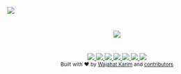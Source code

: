 ![](https://raw.githubusercontent.com/wajahatkarim3/EasyFlipViewPager/master/Art/easyflipviewpager_logo.png)


<h1 align="center"><a href="https://twitter.com/intent/tweet?text=Quickly%20and%20easily%20validate%20your%20text%20and%20input%20in%20Android%20apps%20with%20this%20amazing%20library%20EasyValidation%20written%20in%20entirely%20in%20kotlin.:&url=https%3A%2F%2Fgithub.com%2Fwajahatkarim3%2FEasyValidation">
        <img src="https://img.shields.io/twitter/url/http/shields.io.svg?style=social"/>
    </a></h1>

<br/>
<div align="center">
    <!-- AppCenter -->
    <a href="https://appcenter.ms">
        <img src="https://build.appcenter.ms/v0.1/apps/ffd5a8a1-b026-4466-9480-787e049f2f7a/branches/master/badge"/>
    </a>    
    <!-- Bintray -->
    <a href="https://bintray.com/wajahatkarim3/EasyValidation/com.wajahatkarim3.EasyValidation.core/_latestVersion">
        <img src="https://api.bintray.com/packages/wajahatkarim3/EasyValidation/com.wajahatkarim3.EasyValidation.core/images/download.svg"/>
    </a>
    <!-- Arsenal -->
    <a href="https://android-arsenal.com/details/1/7109">
        <img src="https://img.shields.io/badge/Android%20Arsenal-Easy%20Validation-brightgreen.svg?style=flat"/>
    </a>    
    <!-- API -->
    <a href="https://android-arsenal.com/api?level=14">
        <img src="https://img.shields.io/badge/API-14%2B-orange.svg?style=flat"/>
    </a>
    <a href="">
        <img src="https://img.shields.io/badge/PRs-welcome-brightgreen.svg"/>
    </a>
    <!-- GitHub stars 
    <a href="https://github.com/wajahatkarim3/EasyValidation">
        <img src="https://img.shields.io/github/stars/nisrulz/validatetor.svg?style=social&label=Star"/>
    </a> -->
    <!-- GitHub forks 
    <a href="https://github.com/nisrulz/validatetor/fork">
        <img src="https://img.shields.io/github/forks/nisrulz/validatetor.svg?style=social&label=Fork"/>
    </a> -->
    <!-- GitHub watchers 
    <a href="https://github.com/nisrulz/validatetor">
        <img src="https://img.shields.io/github/watchers/nisrulz/validatetor.svg?style=social&label=Watch"/>
    </a> -->
    <!-- Say Thanks! -->
    <a href="https://saythanks.io/to/wajahatkarim3">
        <img src="https://img.shields.io/badge/Say%20Thanks-!-1EAEDB.svg"/>
    </a>
    <a href="https://www.paypal.me/WajahatKarim/5">
        <img src="https://img.shields.io/badge/$-donate-ff69b4.svg?maxAge=2592000&amp;style=flat">
    </a>
    <br/>
     <!-- GitHub followers 
    <a href="https://github.com/nisrulz/validatetor">
        <img src="https://img.shields.io/github/followers/nisrulz.svg?style=social&label=Follow%20@nisrulz"/>
    </a> -->
    <!-- Twitter Follow 
    <a href="https://twitter.com/nisrulz">
        <img src="https://img.shields.io/twitter/follow/nisrulz.svg?style=social"/>
    </a> -->
</div>

<div align="center">
  <sub>Built with ❤︎ by
  <a href="https://twitter.com/WajahatKarim">Wajahat Karim</a> and
  <a href="https://github.com/wajahatkarim3/EasyValidation/graphs/contributors">
    contributors
  </a>
</div>
<br/>
<br/>
